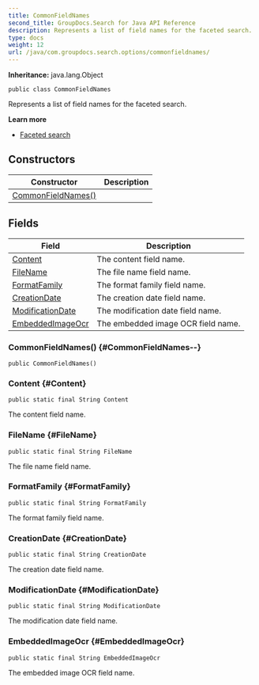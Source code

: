 ```yaml
---
title: CommonFieldNames
second_title: GroupDocs.Search for Java API Reference
description: Represents a list of field names for the faceted search.
type: docs
weight: 12
url: /java/com.groupdocs.search.options/commonfieldnames/
---
```

**Inheritance:**
java.lang.Object
```
public class CommonFieldNames
```

Represents a list of field names for the faceted search.

**Learn more**

 *  [Faceted search][]


[Faceted search]: https://docs.groupdocs.com/display/searchjava/Faceted+search
## Constructors

| Constructor | Description |
| --- | --- |
| [CommonFieldNames()](#CommonFieldNames--) |  |
## Fields

| Field | Description |
| --- | --- |
| [Content](#Content) | The content field name. |
| [FileName](#FileName) | The file name field name. |
| [FormatFamily](#FormatFamily) | The format family field name. |
| [CreationDate](#CreationDate) | The creation date field name. |
| [ModificationDate](#ModificationDate) | The modification date field name. |
| [EmbeddedImageOcr](#EmbeddedImageOcr) | The embedded image OCR field name. |
### CommonFieldNames() {#CommonFieldNames--}
```
public CommonFieldNames()
```


### Content {#Content}
```
public static final String Content
```


The content field name.

### FileName {#FileName}
```
public static final String FileName
```


The file name field name.

### FormatFamily {#FormatFamily}
```
public static final String FormatFamily
```


The format family field name.

### CreationDate {#CreationDate}
```
public static final String CreationDate
```


The creation date field name.

### ModificationDate {#ModificationDate}
```
public static final String ModificationDate
```


The modification date field name.

### EmbeddedImageOcr {#EmbeddedImageOcr}
```
public static final String EmbeddedImageOcr
```


The embedded image OCR field name.

